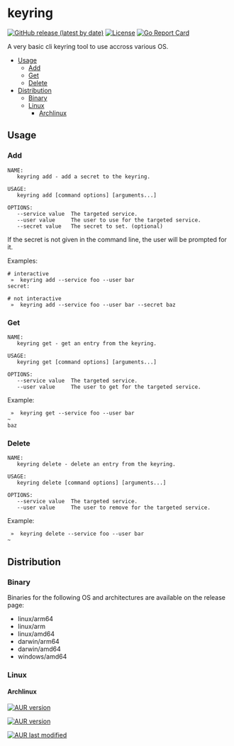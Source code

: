 # keyring

[![GitHub release (latest by date)](https://img.shields.io/github/v/release/vbouchaud/keyring?style=for-the-badge)](https://github.com/vbouchaud/keyring/releases/latest)
[![License](https://img.shields.io/github/license/vbouchaud/keyring?style=for-the-badge)](https://opensource.org/licenses/MPL-2.0)
[![Go Report Card](https://goreportcard.com/badge/github.com/vbouchaud/keyring?style=for-the-badge)](https://goreportcard.com/report/github.com/vbouchaud/keyring)

A very basic cli keyring tool to use accross various OS.

- [Usage](#usage)
  *  [Add](#add)
  *  [Get](#get)
  *  [Delete](#delete)
- [Distribution](#distribution)
  * [Binary](#binary)
  * [Linux](#linux)
    + [Archlinux](#archlinux)

## Usage
 
### Add
```
NAME:
   keyring add - add a secret to the keyring.

USAGE:
   keyring add [command options] [arguments...]

OPTIONS:
   --service value  The targeted service.
   --user value     The user to use for the targeted service.
   --secret value   The secret to set. (optional)
```

If the secret is not given in the command line, the user will be prompted for it.

Examples:
```
# interactive
 »  keyring add --service foo --user bar
secret: 

# not interactive
 »  keyring add --service foo --user bar --secret baz
```

### Get
```
NAME:
   keyring get - get an entry from the keyring.

USAGE:
   keyring get [command options] [arguments...]

OPTIONS:
   --service value  The targeted service.
   --user value     The user to get for the targeted service.
```

Example:
```
 »  keyring get --service foo --user bar                                                              ~
baz
```

### Delete
```
NAME:
   keyring delete - delete an entry from the keyring.

USAGE:
   keyring delete [command options] [arguments...]

OPTIONS:
   --service value  The targeted service.
   --user value     The user to remove for the targeted service.
```

Example:
```
 »  keyring delete --service foo --user bar                                                           ~
```

## Distribution

### Binary
Binaries for the following OS and architectures are available on the release page:
 - linux/arm64
 - linux/arm
 - linux/amd64
 - darwin/arm64
 - darwin/amd64
 - windows/amd64

### Linux
#### Archlinux
[![AUR version](https://img.shields.io/aur/version/keyring-cli?label=keyring-cli&style=for-the-badge)](https://aur.archlinux.org/packages/keyring-cli/)

[![AUR version](https://img.shields.io/aur/version/keyring-cli-bin?label=keyring-cli-bin&style=for-the-badge)](https://aur.archlinux.org/packages/keyring-cli-bin/)

[![AUR last modified](https://img.shields.io/aur/last-modified/keyring-cli-git?label=keyring-cli-git&style=for-the-badge)](https://aur.archlinux.org/packages/keyring-cli-git/)


